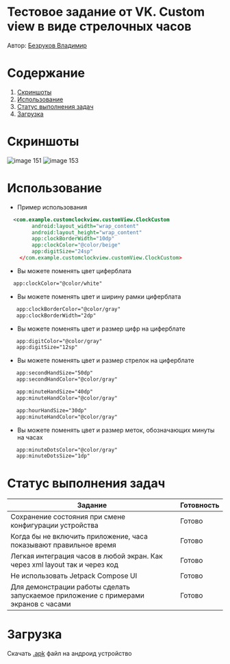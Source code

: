 
# Тестовое задание от VK. Custom view в виде стрелочных часов 

Автор: [Безруков Владимир](https://drive.google.com/file/d/1A99tjowbGJ3MW2limVrFLC3IuJALrQjB/view)


# Содержание

1. [Скриншоты](#скриншоты)
2. [Использование](#использование)
3. [Статус выполнения задач](#статус-выполнения-задач)
4. [Загрузка](#загрузка)

# Скриншоты

![image 151](https://github.com/produman66/VKCustomClock/assets/115027939/9ca7b06b-c462-4f23-b71a-9dd5f394c97a)
![image 153](https://github.com/produman66/VKCustomClock/assets/115027939/4f122b6a-dd3c-471d-a444-bd0285ccb9f6)

# Использование
-  Пример использования
```xml  
  <com.example.customclockview.customView.ClockCustom
        android:layout_width="wrap_content"
        android:layout_height="wrap_content"
        app:clockBorderWidth="10dp"
        app:clockColor="@color/beige"
        app:digitSize="24sp"
    </com.example.customclockview.customView.ClockCustom> 
```

-  Вы можете поменять цвет циферблата
```xml  
  app:clockColor="@color/white"
```
-  Вы можете поменять цвет и ширину рамки циферблата
```xml
   app:clockBorderColor="@color/gray"
   app:clockBorderWidth="2dp"
```
-  Вы можете поменять цвет и размер цифр на циферблате 
```xml
   app:digitColor="@color/gray"
   app:digitSize="12sp"
```

-  Вы можете поменять цвет и размер стрелок на циферблате 
```xml
   app:secondHandSize="50dp"
   app:secondHandColor="@color/gray"

   app:minuteHandSize="40dp"
   app:minuteHandColor="@color/gray"

   app:hourHandSize="30dp"
   app:minuteHandColor="@color/gray"
```

-  Вы можете поменять цвет и размер меток, обозначающих минуты на часах 
```xml
   app:minuteDotsColor="@color/gray"
   app:minuteDotsSize="1dp"
```  


# Статус выполнения задач

| Задание                                                                              | Готовность    |
| ------------------------------------------------------------------------------------ | ------------- |
| Сохранение состояния при смене  конфигурации устройства                              | Готово        |
| Когда бы не включить приложение, часа показывают правильное время                    | Готово        |
| Легкая интеграция часов в любой экран. Как через xml layout так и через код          | Готово        |
| Не использовать Jetpack Compose UI                                                   | Готово        |
| Для демонстрации работы сделать запускаемое приложение с примерами экранов с часами  | Готово        |

# Загрузка

Скачать [.apk](https://github.com/produman66/VKApp/releases/tag/FirstRelease) файл на андроид устройство




